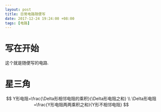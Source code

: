 ```yaml
---
layout: post
title: 日常电路随便写
date: 2017-12-24 19:24:00 +08:00
tags: [电路]
---
```


# 写在开始
这个就是随便写的电路.

# 星三角
$$
Y形电阻=\frac{\Delta形相邻电阻的乘积}{\Delta形电阻之和} \\
\Delta形电阻=\frac{Y形电阻两两乘积之和}{Y形不相邻电阻}
$$
